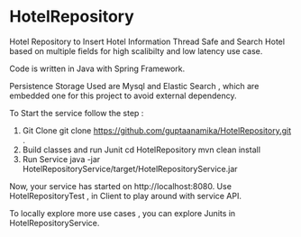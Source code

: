 # HotelRepository
Hotel Repository to Insert Hotel Information Thread Safe and Search Hotel based on multiple fields for high scalibilty and low latency use case.

Code is written in Java with Spring Framework.

Persistence Storage Used are Mysql and Elastic Search , which are embedded one for this project to avoid external dependency.

To Start the service follow the step : 
1. Git Clone
git clone  https://github.com/guptaanamika/HotelRepository.git .
2. Build classes and run Junit 
cd HotelRepository
mvn clean install
3. Run Service
java -jar HotelRepositoryService/target/HotelRepositoryService.jar


Now, your service has started on http://localhost:8080.
Use HotelRepositoryTest , in Client to play around with service API.

To locally explore more use cases , you can explore Junits in HotelRepositoryService.
